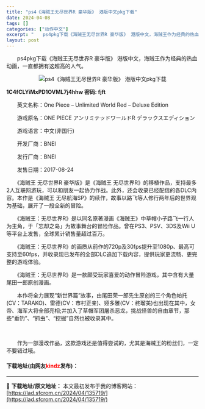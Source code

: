 ```yaml
---
title: "ps4《海贼王无尽世界R 豪华版》 港版中文pkg下载"
date: 2024-04-08
tags: []
categories: ["动作中文"]
excerpt: "　　ps4pkg下载《海贼王无尽世界R 豪华版》 港版中文，海贼王作为经典的热血动画，一直都拥有这超高的人气。 1C4fCLYiMxPD1OVML7j4hhw 密码: fjft 　　英文名称：One Piece &ndash; Unlimited World Red &ndash; Deluxe E&hellip;"
layout: post
---
```


 <p>　　ps4pkg下载《海贼王无尽世界R 豪华版》 港版中文，海贼王作为经典的热血动画，一直都拥有这超高的人气。</p> <p align="center"><img align="" border="0" src="https://lad.sfcrom.cn/wp-content/uploads/2024/04/20240408_66135715b0c3b.webp" alt="ps4《海贼王无尽世界R 豪华版》 港版中文pkg下载" /></p> <p><strong>1C4fCLYiMxPD1OVML7j4hhw 密码: fjft</strong></p> <p>　　英文名称：One Piece &ndash; Unlimited World Red &ndash; Deluxe Edition</p> <p>　　游戏原名：ONE PIECE アンリミテッドワールドR デラックスエディション</p> <p>　　游戏语言：中文(非国行)</p> <p>　　开发厂商：BNEI</p> <p>　　发行厂商：BNEI</p> <p>　　发售日期：2017-08-24</p> <p>　　《海贼王 无尽世界R 豪华版》是《海贼王 无尽世界R》的移植作品，支持最多2人互联网游玩，可以和朋友一起协力作战。此外，还会收录已经配信的各DLC内容。本作是《海贼王 无尽航海SP》的续作，故事以路飞等人修行两年后的世界观为基础，展开了一段全新的冒险。</p> <p>　　《海贼王：无尽世界R》是以同名原著漫画《海贼王》中草帽小子路飞一行人为主角，于「忘却之岛」为故事舞台的冒险作品。曾在PS3、PSV、3DS及Wii U等平台上发售，全球累计销售量超过百万。</p> <p>　　《海贼王：无尽世界R》的画质从前作的720p及30fps提升至1080p、最高可支持至60fps，并收录现已发布的全部DLC追加下载内容，提供玩家更流畅、更完整的游戏体验。</p> <p>　　《海贼王：无尽世界R》是一款颇受玩家喜爱的动作冒险游戏，其中含有大量尾田一郎原创漫画。</p> <p>　　本作将全力展现&ldquo;新世界篇&rdquo;故事，由尾田荣一郎先生原创的三个角色帕托(CV：TARAKO)、雷德(CV：市村正亲)、娅多雅(CV：柊瑠美)也出现在其中，女帝、海军大将全部亮相;并加入了草帽军团屠杀恶龙，挑战怪兽的自由章节，那些&ldquo;垂钓&rdquo;、&ldquo;抓虫&rdquo;、&ldquo;挖掘&rdquo;自然也被收录其中。</p> <p>&nbsp;</p> <p>　　作为一部漫改作品，这款游戏还是值得尝试的，尤其是海贼王的粉丝们，一定不要错过哦。</p> <p><h4>下载地址(由网友<font color="red">kindz</font>发布)：</h4></p> 

---
📖 **下载地址/原文地址：** 本文最初发布于我的博客网站：[https://lad.sfcrom.cn/2024/04/135719/](https://lad.sfcrom.cn/2024/04/135719/)
